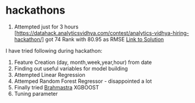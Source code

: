 # hackathons
1. Attempted just for 3 hours [https://datahack.analyticsvidhya.com/contest/analytics-vidhya-hiring-hackathon/] got 74 Rank with 80.95 as RMSE
[Link to Solution](https://github.com/vkgpt11/hackathons/tree/master/AnalyticsVidhyaHiringHackathon-2018)

I have tried following during hackathon:
1. Feature Creation (day, month,week,year,hour) from date
2. Finding out useful variables for model building
3. Attempted Linear Regression
4. Attemped Random Forest Regressor - disappointed a lot
5. Finally tried [Brahmastra](https://en.wikipedia.org/wiki/Brahmastra) XGBOOST
6. Tuning parameter

